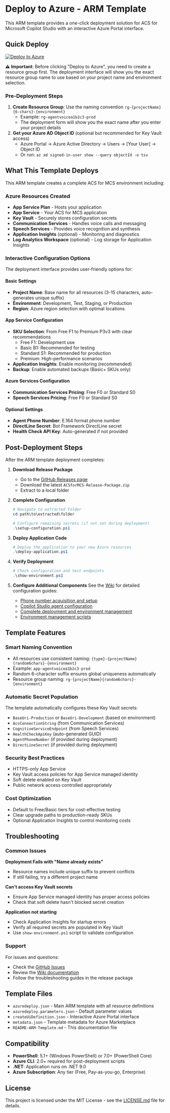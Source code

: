# Deploy to Azure - ARM Template

This ARM template provides a one-click deployment solution for ACS for Microsoft Copilot Studio with an interactive Azure Portal interface.

## Quick Deploy

[![Deploy to Azure](https://aka.ms/deploytoazurebutton)](https://portal.azure.com/#create/Microsoft.Template/uri/https%3A%2F%2Fraw.githubusercontent.com%2Fholgerimbery%2FACSforMCS%2Fmain%2Fazuredeploy.json/createUIDefinitionUri/https%3A%2F%2Fraw.githubusercontent.com%2Fholgerimbery%2FACSforMCS%2Fmain%2FcreateUiDefinition.json)

**⚠️ Important**: Before clicking "Deploy to Azure", you need to create a resource group first. The deployment interface will show you the exact resource group name to use based on your project name and environment selection.

### Pre-Deployment Steps
1. **Create Resource Group**: Use the naming convention `rg-{projectName}{6-chars}-{environment}`
   - Example: `rg-agentvoicea1b2c3-prod`
   - The deployment form will show you the exact name after you enter your project details
2. **Get your Azure AD Object ID** (optional but recommended for Key Vault access)
   - Azure Portal → Azure Active Directory → Users → [Your User] → Object ID
   - Or run: `az ad signed-in-user show --query objectId -o tsv`

## What This Template Deploys

This ARM template creates a complete ACS for MCS environment including:

### Azure Resources Created
- **App Service Plan** - Hosts your application
- **App Service** - Your ACS for MCS application
- **Key Vault** - Securely stores configuration secrets
- **Communication Services** - Handles voice calls and messaging
- **Speech Services** - Provides voice recognition and synthesis
- **Application Insights** (optional) - Monitoring and diagnostics
- **Log Analytics Workspace** (optional) - Log storage for Application Insights

### Interactive Configuration Options

The deployment interface provides user-friendly options for:

#### Basic Settings
- **Project Name**: Base name for all resources (3-15 characters, auto-generates unique suffix)
- **Environment**: Development, Test, Staging, or Production
- **Region**: Azure region selection with optimal locations

#### App Service Configuration
- **SKU Selection**: From Free F1 to Premium P3v3 with clear recommendations
  - Free F1: Development use
  - Basic B1: Recommended for testing
  - Standard S1: Recommended for production
  - Premium: High-performance scenarios
- **Application Insights**: Enable monitoring (recommended)
- **Backup**: Enable automated backups (Basic+ SKUs only)

#### Azure Services Configuration
- **Communication Services Pricing**: Free F0 or Standard S0
- **Speech Services Pricing**: Free F0 or Standard S0

#### Optional Settings
- **Agent Phone Number**: E.164 format phone number
- **DirectLine Secret**: Bot Framework DirectLine secret
- **Health Check API Key**: Auto-generated if not provided

## Post-Deployment Steps

After the ARM template deployment completes:

1. **Download Release Package**
   - Go to the [GitHub Releases page](https://github.com/holgerimbery/ACSforMCS/releases)
   - Download the latest `ACSforMCS-Release-Package.zip`
   - Extract to a local folder

2. **Complete Configuration**
   ```powershell
   # Navigate to extracted folder
   cd path\to\extracted\folder
   
   # Configure remaining secrets (if not set during deployment)
   .\setup-configuration.ps1
   ```

3. **Deploy Application Code**
   ```powershell
   # Deploy the application to your new Azure resources
   .\deploy-application.ps1
   ```

4. **Verify Deployment**
   ```powershell
   # Check configuration and test endpoints
   .\show-environment.ps1
   ```

5. **Configure Additional Components**
   See the [Wiki](https://github.com/holgerimbery/ACSforMCS/wiki) for detailed configuration guides:
   - [Phone number acquisition and setup](https://github.com/holgerimbery/ACSforMCS/wiki/Prerequisites-and-Setup#3-azure-communication-services-acs)
   - [Copilot Studio agent configuration](https://github.com/holgerimbery/ACSforMCS/wiki/Prerequisites-and-Setup#5-microsoft-copilot-studio)
   - [Complete deployment and environment management](https://github.com/holgerimbery/ACSforMCS/wiki/Azure-Web-App-Deployment)
   - [Environment management scripts](https://github.com/holgerimbery/ACSforMCS/wiki/Environment-Management-Scripts)

## Template Features

### Smart Naming Convention
- All resources use consistent naming: `{type}-{projectName}{random6chars}-{environment}`
- Example: `app-agentvoicea1b2c3-prod`
- Random 6-character suffix ensures global uniqueness automatically
- Resource group naming: `rg-{projectName}{random6chars}-{environment}`

### Automatic Secret Population
The template automatically configures these Key Vault secrets:
- `BaseUri-Production` or `BaseUri-Development` (based on environment)
- `AcsConnectionString` (from Communication Services)
- `CognitiveServiceEndpoint` (from Speech Services)
- `HealthCheckApiKey` (auto-generated GUID)
- `AgentPhoneNumber` (if provided during deployment)
- `DirectLineSecret` (if provided during deployment)

### Security Best Practices
- HTTPS-only App Service
- Key Vault access policies for App Service managed identity
- Soft delete enabled on Key Vault
- Public network access controlled appropriately

### Cost Optimization
- Default to Free/Basic tiers for cost-effective testing
- Clear upgrade paths to production-ready SKUs
- Optional Application Insights to control monitoring costs

## Troubleshooting

### Common Issues

**Deployment Fails with "Name already exists"**
- Resource names include unique suffix to prevent conflicts
- If still failing, try a different project name

**Can't access Key Vault secrets**
- Ensure App Service managed identity has proper access policies
- Check that soft delete hasn't blocked secret creation

**Application not starting**
- Check Application Insights for startup errors
- Verify all required secrets are populated in Key Vault
- Use `show-environment.ps1` script to validate configuration

### Support

For issues and questions:
- Check the [GitHub Issues](https://github.com/holgerimbery/ACSforMCS/issues)
- Review the [Wiki documentation](https://github.com/holgerimbery/ACSforMCS/wiki)
- Follow the troubleshooting guides in the release package

## Template Files

- `azuredeploy.json` - Main ARM template with all resource definitions
- `azuredeploy.parameters.json` - Default parameter values
- `createUiDefinition.json` - Interactive Azure Portal interface
- `metadata.json` - Template metadata for Azure Marketplace
- `README-ARM-Template.md` - This documentation file

## Compatibility

- **PowerShell**: 5.1+ (Windows PowerShell) or 7.0+ (PowerShell Core)
- **Azure CLI**: 2.0+ required for post-deployment scripts
- **.NET**: Application runs on .NET 9.0
- **Azure Subscription**: Any tier (Free, Pay-as-you-go, Enterprise)

## License

This project is licensed under the MIT License - see the [LICENSE.md](LICENSE.md) file for details.